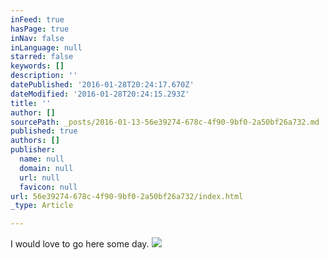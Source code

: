 ```yaml
---
inFeed: true
hasPage: true
inNav: false
inLanguage: null
starred: false
keywords: []
description: ''
datePublished: '2016-01-28T20:24:17.670Z'
dateModified: '2016-01-28T20:24:15.293Z'
title: ''
author: []
sourcePath: _posts/2016-01-13-56e39274-678c-4f90-9bf0-2a50bf26a732.md
published: true
authors: []
publisher:
  name: null
  domain: null
  url: null
  favicon: null
url: 56e39274-678c-4f90-9bf0-2a50bf26a732/index.html
_type: Article

---
```

I would love to go here some day.
![](https://s3-us-west-2.amazonaws.com/the-grid-img/p/2dbe0258291a146ae9b3134a2715e0aa4ebbf383.jpg)
